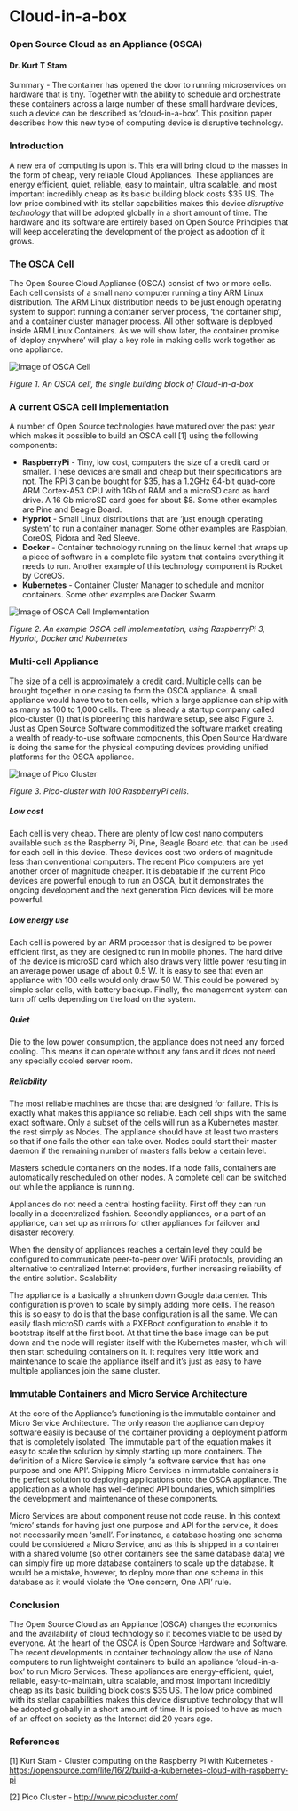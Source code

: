# Cloud-in-a-box 
### Open Source Cloud as an Appliance (OSCA)
#### Dr. Kurt T Stam


Summary - The container has opened the door to running microservices on hardware that is tiny. Together with the ability to schedule and orchestrate these containers across a large number of these small hardware devices, such a device can be described as ‘cloud-in-a-box’. This position paper describes how this new type of computing device is disruptive technology. 

### Introduction
A new era of computing is upon is. This era will bring cloud to the masses in the form of cheap, very reliable Cloud Appliances. These appliances are energy efficient, quiet, reliable, easy to maintain, ultra scalable, and most important incredibly cheap as its basic building block costs $35 US. The low price combined with its stellar capabilities makes this device *disruptive technology* that will be adopted globally in a short amount of time. The hardware and its software are entirely based on Open Source Principles that will keep accelerating the development of the project as adoption of it grows.

### The OSCA Cell
The Open Source Cloud Appliance (OSCA) consist of two or more cells. Each cell consists of a small nano computer running a tiny ARM Linux distribution. The ARM Linux distribution needs to be just enough operating system to support running a container server process, ‘the container ship’, and a container cluster manager process. All other software is deployed inside ARM Linux Containers. As we will show later, the container promise of ‘deploy anywhere’ will play a key role in making cells work together as one appliance.

![Image of OSCA Cell](cloud-in-a-box/osca-cell.png)

*Figure 1. An OSCA cell, the single building block of Cloud-in-a-box*

### A current OSCA cell implementation
A number of Open Source technologies have matured over the past year which makes it possible to build an OSCA cell [1] using the following components:

* **RaspberryPi** - Tiny, low cost, computers the size of a credit card or smaller. These devices are small and cheap but their specifications are not. The RPi 3 can be bought for $35, has a 1.2GHz 64-bit quad-core ARM Cortex-A53 CPU with 1Gb of RAM and a microSD card as hard drive. A 16 Gb microSD card goes for about $8. Some other examples are Pine and Beagle Board.
* **Hypriot** - Small Linux distributions that are ‘just enough operating system’ to run a container manager. Some other examples are Raspbian, CoreOS, Pidora and Red Sleeve.
* **Docker** - Container technology running on the linux kernel that wraps up a piece of software in a complete file system that contains everything it needs to run. Another example of this technology component is Rocket by CoreOS.
* **Kubernetes** - Container Cluster Manager to schedule and monitor containers. Some other examples are Docker Swarm.

![Image of OSCA Cell Implementation](cloud-in-a-box/osca-cell-impl.png)

*Figure 2. An example OSCA cell implementation, using RaspberryPi 3, Hypriot, Docker and Kubernetes*

### Multi-cell Appliance
The size of a cell is approximately a credit card. Multiple cells can be brought together in one casing to form the OSCA appliance. A small appliance would have two to ten cells, which a large appliance can ship with as many as 100 to 1,000 cells. There is already a startup company called pico-cluster (1) that is pioneering this hardware setup, see also Figure 3. Just as Open Source Software commoditized the software market creating a wealth of ready-to-use software components, this Open Source Hardware is doing the same for the physical computing devices providing unified platforms for the OSCA appliance.

![Image of Pico Cluster](cloud-in-a-box/pico-cluster.jpg)

*Figure 3. Pico-cluster with 100 RaspberryPi cells.*

##### Low cost 
Each cell is very cheap. There are plenty of low cost nano computers available such as the Raspberry Pi, Pine, Beagle Board etc. that can be used for each cell in this device. These devices cost two orders of magnitude less than conventional computers. The recent Pico computers are yet another order of magnitude cheaper. It is debatable if the current Pico devices are powerful enough to run an OSCA, but it demonstrates the ongoing development and the next generation Pico devices will be more powerful.

##### Low energy use
Each cell is powered by an ARM processor that is designed to be power efficient first, as they are designed to run in mobile phones. The hard drive of the device is microSD card which also draws very little power resulting in an average power usage of about 0.5 W. It is easy to see that even an appliance with 100 cells would only draw 50 W. This could be powered by simple solar cells, with battery backup. Finally, the management system can turn off cells depending on the load on the system.

##### Quiet
Die to the low power consumption, the appliance does not need any forced cooling. This means it can operate without any fans and it does not need any specially cooled server room.

##### Reliability
The most reliable machines are those that are designed for failure. This is exactly what makes this appliance so reliable. Each cell ships with the same exact software. Only a subset of the cells will run as a Kubernetes master,  the rest simply as Nodes. The appliance should have at least two masters so that if one fails the other can take over. Nodes could start their master daemon if the remaining number of masters falls below a certain level.

Masters schedule containers on the nodes. If a node fails, containers are automatically rescheduled on other nodes. A complete cell can be switched out while the appliance is running. 

Appliances do not need a central hosting facility. First off they can run locally in a decentralized fashion. Secondly appliances, or a part of an appliance, can set up as mirrors for other appliances for failover and disaster recovery.

When the density of appliances reaches a certain level they could be configured to communicate peer-to-peer over WiFi protocols, providing an alternative to centralized Internet providers, further increasing reliability of the entire solution.
Scalability

The appliance is a basically a shrunken down Google data center. This configuration is proven to scale by simply adding more cells. The reason this is so easy to do is that the base configuration is all the same. We can easily flash microSD cards with a PXEBoot configuration to enable it to bootstrap itself at the first boot. At that time the base image can be put down and the node will register itself with the Kubernetes master, which will then start scheduling containers on it. It requires very little work and maintenance to scale the appliance itself and it’s just as easy to have multiple appliances join the same cluster.

### Immutable Containers and Micro Service Architecture
At the core of the Appliance’s functioning is the immutable container and Micro Service Architecture. The only reason the appliance can deploy software easily is because of the container providing a deployment platform that is completely isolated. The immutable part of the equation makes it easy to scale the solution by simply starting up more containers. The definition of a Micro Service is simply ‘a software service that has one purpose and one API’. Shipping Micro Services in immutable containers is the perfect solution to deploying applications onto the OSCA appliance. The application as a whole has well-defined API boundaries, which simplifies the development and maintenance of these components. 

Micro Services are about component reuse not code reuse. In this context ‘micro’ stands for having just one purpose and API for the service, it does not necessarily mean ‘small’. For instance, a database hosting one schema could be considered a Micro Service, and as this is shipped in a container with a shared volume (so other containers see the same database data) we can simply fire up more database containers to scale up the database. It would be a mistake, however, to deploy more than one schema in this database as it would violate the ‘One concern, One API’ rule.

### Conclusion
The Open Source Cloud as an Appliance (OSCA) changes the economics and the availability of cloud technology so it becomes viable to be used by everyone. At the heart of the OSCA is Open Source Hardware and Software. The recent developments in container technology allow the use of Nano computers to run lightweight containers to build an appliance ‘cloud-in-a-box’ to run Micro Services. These appliances are energy-efficient, quiet, reliable, easy-to-maintain, ultra scalable, and most important incredibly cheap as its basic building block costs $35 US. The low price combined with its stellar capabilities makes this device disruptive technology that will be adopted globally in a short amount of time. It is poised to have as much of an effect on society as the Internet did 20 years ago.

### References
[1] Kurt Stam - Cluster computing on the Raspberry Pi with Kubernetes - https://opensource.com/life/16/2/build-a-kubernetes-cloud-with-raspberry-pi

[2] Pico Cluster - http://www.picocluster.com/

